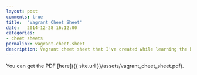 ```yaml
---
layout: post
comments: true
title:  "Vagrant Cheet Sheet"
date:   2014-12-28 16:12:00
categories:
- cheet sheets
permalink: vagrant-cheet-sheet
description: Vagrant cheet sheet that I've created while learning the basics of vagrant
---
```


You can get the PDF [here]({{ site.url }}/assets/vagrant_cheet_sheet.pdf).
